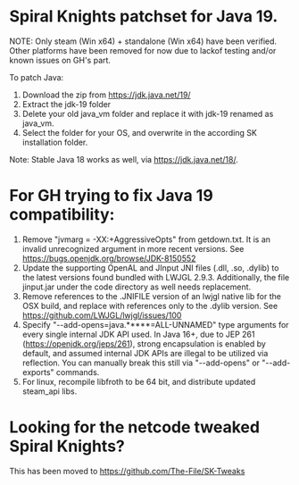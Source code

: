 # Spiral Knights patchset for Java 19.

NOTE: Only steam (Win x64) + standalone (Win x64) have been verified.
Other platforms have been removed for now due to lackof testing and/or known issues on GH's part.

To patch Java:
1. Download the zip from https://jdk.java.net/19/
2. Extract the jdk-19 folder
3. Delete your old java_vm folder and replace it with jdk-19 renamed as java_vm.
4. Select the folder for your OS, and overwrite in the according SK installation folder.

Note: Stable Java 18 works as well, via https://jdk.java.net/18/.

# For GH trying to fix Java 19 compatibility:

1. Remove "jvmarg = -XX:+AggressiveOpts" from getdown.txt. It is an invalid unrecognized argument in more recent versions.
See https://bugs.openjdk.org/browse/JDK-8150552
2. Update the supporting OpenAL and JInput JNI files (.dll, .so, .dylib) to the latest versions found bundled with LWJGL 2.9.3. Additionally, the file jinput.jar under the code directory as well needs replacement.
3. Remove references to the .JNIFILE version of an lwjgl native lib for the OSX build, and replace with references only to the .dylib version.
See https://github.com/LWJGL/lwjgl/issues/100
4. Specify "--add-opens=java.*****=ALL-UNNAMED" type arguments for every single internal JDK API used.
In Java 16+, due to JEP 261 (https://openjdk.org/jeps/261), strong encapsulation is enabled by default,
and assumed internal JDK APIs are illegal to be utilized via reflection. You can manually break this still 
via "--add-opens" or "--add-exports" commands.
5. For linux, recompile libfroth to be 64 bit, and distribute updated steam_api libs.

# Looking for the netcode tweaked Spiral Knights?

 This has been moved to https://github.com/The-File/SK-Tweaks